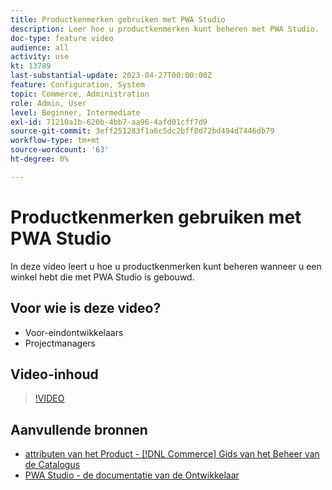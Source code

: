```yaml
---
title: Productkenmerken gebruiken met PWA Studio
description: Leer hoe u productkenmerken kunt beheren met PWA Studio.
doc-type: feature video
audience: all
activity: use
kt: 13789
last-substantial-update: 2023-04-27T00:00:00Z
feature: Configuration, System
topic: Commerce, Administration
role: Admin, User
level: Beginner, Intermediate
exl-id: 71210a1b-620b-4bb7-aa96-4afd01cff7d9
source-git-commit: 3eff251283f1a6c5dc2bff8d72bd494d7446db79
workflow-type: tm+mt
source-wordcount: '63'
ht-degree: 0%

---
```


# Productkenmerken gebruiken met PWA Studio

In deze video leert u hoe u productkenmerken kunt beheren wanneer u een winkel hebt die met PWA Studio is gebouwd.

## Voor wie is deze video?

- Voor-eindontwikkelaars
- Projectmanagers

## Video-inhoud

>[!VIDEO](https://video.tv.adobe.com/v/343788?quality=12&learn=on)

## Aanvullende bronnen

- [ attributen van het Product -  [!DNL Commerce]  Gids van het Beheer van de Catalogus ](https://experienceleague.adobe.com/docs/commerce-admin/catalog/product-attributes/product-attributes.html?lang=nl-NL)
- [ PWA Studio - de documentatie van de Ontwikkelaar ](https://developer.adobe.com/commerce/pwa-studio/)
